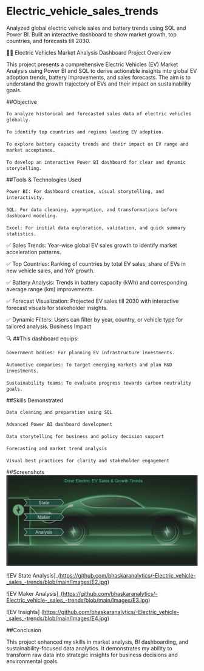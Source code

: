 # Electric_vehicle_sales_trends
Analyzed global electric vehicle sales and battery trends using SQL and Power BI. Built an interactive dashboard to show market growth, top countries, and forecasts till 2030.


 🚗🔋 Electric Vehicles Market Analysis Dashboard
Project Overview

This project presents a comprehensive Electric Vehicles (EV) Market Analysis using Power BI and SQL to derive actionable insights into global EV adoption trends, battery improvements, and sales forecasts. The aim is to understand the growth trajectory of EVs and their impact on sustainability goals.

##Objective

    To analyze historical and forecasted sales data of electric vehicles globally.

    To identify top countries and regions leading EV adoption.

    To explore battery capacity trends and their impact on EV range and market acceptance.

    To develop an interactive Power BI dashboard for clear and dynamic storytelling.

##Tools & Technologies Used

    Power BI: For dashboard creation, visual storytelling, and interactivity.

    SQL: For data cleaning, aggregation, and transformations before dashboard modeling.

    Excel: For initial data exploration, validation, and quick summary statistics.

✅ Sales Trends:
Year-wise global EV sales growth to identify market acceleration patterns.

✅ Top Countries:
Ranking of countries by total EV sales, share of EVs in new vehicle sales, and YoY growth.

✅ Battery Analysis:
Trends in battery capacity (kWh) and corresponding average range (km) improvements.

✅ Forecast Visualization:
Projected EV sales till 2030 with interactive forecast visuals for stakeholder insights.

✅ Dynamic Filters:
Users can filter by year, country, or vehicle type for tailored analysis.
Business Impact

🔍 ##This dashboard equips:

    Government bodies: For planning EV infrastructure investments.

    Automotive companies: To target emerging markets and plan R&D investments.

    Sustainability teams: To evaluate progress towards carbon neutrality goals.

##Skills Demonstrated

    Data cleaning and preparation using SQL

    Advanced Power BI dashboard development

    Data storytelling for business and policy decision support

    Forecasting and market trend analysis

    Visual best practices for clarity and stakeholder engagement

##Screenshots
  ![EV Sales Home](https://github.com/bhaskaranalytics/-Electric_vehicle-_sales_-trends/blob/main/Images/E1.jpg)

  ![EV State Analysis]_(https://github.com/bhaskaranalytics/-Electric_vehicle-_sales_-trends/blob/main/Images/E2.jpg)

  ![EV Maker Analysis]_(https://github.com/bhaskaranalytics/-Electric_vehicle-_sales_-trends/blob/main/Images/E3.jpg)

  ![EV Insights] (https://github.com/bhaskaranalytics/-Electric_vehicle-_sales_-trends/blob/main/Images/E4.jpg)

##Conclusion

This project enhanced my skills in market analysis, BI dashboarding, and sustainability-focused data analytics. It demonstrates my ability to transform raw data into strategic insights for business decisions and environmental goals.   
